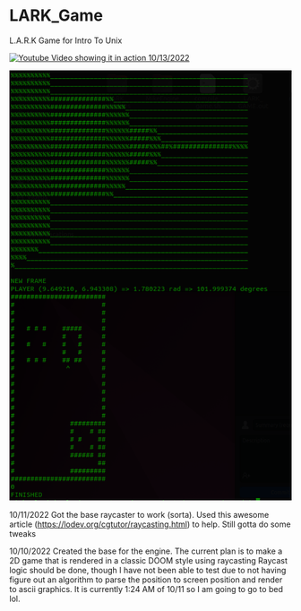 # LARK_Game
L.A.R.K Game for Intro To Unix

[![Youtube Video showing it in action 10/13/2022](http://img.youtube.com/vi/KHE89-zGO7M/0.jpg)](https://youtu.be/KHE89-zGO7M "LARK_GAME ASCII Raycaster Test")


![Current Progress on the renderer 10/11/2022](./Screenshots/screenshot_01.png)

10/11/2022
  Got the base raycaster to work (sorta). Used this awesome article (https://lodev.org/cgtutor/raycasting.html) to help. Still gotta do some tweaks

10/10/2022
  Created the base for the engine. The current plan is to make a 2D game that is rendered in a classic DOOM style using raycasting
  Raycast logic should be done, though I have not been able to test due to not having figure out an algorithm to parse the position to screen position and render to ascii graphics.
  It is currently 1:24 AM of 10/11 so I am going to go to bed lol.
